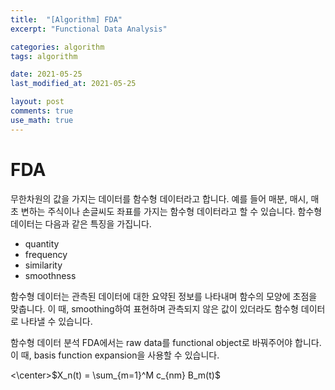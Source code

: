 ```yaml
---
title:  "[Algorithm] FDA"
excerpt: "Functional Data Analysis"

categories: algorithm
tags: algorithm

date: 2021-05-25
last_modified_at: 2021-05-25

layout: post
comments: true
use_math: true
---
```


# FDA

무한차원의 값을 가지는 데이터를 함수형 데이터라고 합니다. 예를 들어 매분, 매시, 매초 변하는 주식이나 손글씨도 좌표를 가지는 함수형 데이터라고 할 수 있습니다. 함수형 데이터는 다음과 같은 특징을 가집니다.

* quantity
* frequency
* similarity
* smoothness

함수형 데이터는 관측된 데이터에 대한 요약된 정보를 나타내며 함수의 모양에 초점을 맞춥니다. 이 때, smoothing하여 표현하며 관측되지 않은 값이 있더라도 함수형 데이터로 나타낼 수 있습니다.

함수형 데이터 분석 FDA에서는 raw data를 functional object로 바꿔주어야 합니다. 이 때, basis function expansion을 사용할 수 있습니다. 

<\center>$X_n(t) = \sum_{m=1}^M c_{nm} B_m(t)$<center>
